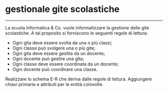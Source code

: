 # gestionale gite scolastiche
***

La scuola Informatica & Co. vuole informatizzare la gestione delle gite scolastiche. A tal proposito si forniscono le seguenti regole di lettura:
* Ogni gita deve essere svolta da una o più classi;
* Ogni classe può svolgere una o più gite;
* Ogni gita deve essere gestita da un docente;
* Ogni docente può gestire una gita;
* Ogni classe deve essere coordinata da un docente;
* Ogni docente può coordinare una classe.

Realizzare lo schema E-R che deriva dalle regole di lettura. Aggiungere chiavi primarie e attributi per le entità coinvolte.
